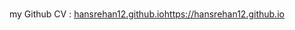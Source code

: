 #
my Github CV : [hansrehan12.github.io](https://hansrehan12.github.io)https://hansrehan12.github.io
